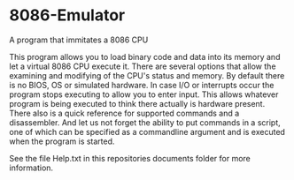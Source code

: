 # 8086-Emulator
A program that immitates a 8086 CPU

This program allows you to load binary code and data into its memory and let a virtual 8086 CPU execute it. There are several options that allow the examining and modifying of the CPU's status and memory. By default there is no BIOS, OS or simulated hardware. In case I/O or interrupts occur the program stops executing to allow you to enter input. This allows whatever program is being executed to think there actually is hardware present. There also is a quick reference for supported commands and a disassembler. And let us not forget the ability to put commands in a script, one of which can be specified as a commandline argument and is executed when the program is started.

See the file Help.txt in this repositories documents folder for more information.

